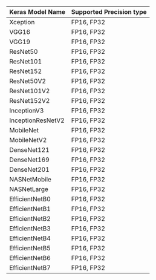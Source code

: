 ﻿| Keras Model Name  	| Supported Precision type 	|
|-------------------	|--------------------------	|
| Xception          	| FP16, FP32               	|
| VGG16             	| FP16, FP32               	|
| VGG19             	| FP16, FP32               	|
| ResNet50          	| FP16, FP32               	|
| ResNet101         	| FP16, FP32               	|
| ResNet152         	| FP16, FP32               	|
| ResNet50V2        	| FP16, FP32               	|
| ResNet101V2       	| FP16, FP32               	|
| ResNet152V2       	| FP16, FP32               	|
| InceptionV3       	| FP16, FP32               	|
| InceptionResNetV2 	| FP16, FP32               	|
| MobileNet         	| FP16, FP32               	|
| MobileNetV2       	| FP16, FP32               	|
| DenseNet121       	| FP16, FP32               	|
| DenseNet169       	| FP16, FP32               	|
| DenseNet201       	| FP16, FP32               	|
| NASNetMobile      	| FP16, FP32               	|
| NASNetLarge       	| FP16, FP32               	|
| EfficientNetB0    	| FP16, FP32               	|
| EfficientNetB1    	| FP16, FP32               	|
| EfficientNetB2    	| FP16, FP32               	|
| EfficientNetB3    	| FP16, FP32               	|
| EfficientNetB4    	| FP16, FP32               	|
| EfficientNetB5    	| FP16, FP32               	|
| EfficientNetB6    	| FP16, FP32               	|
| EfficientNetB7    	| FP16, FP32               	|
